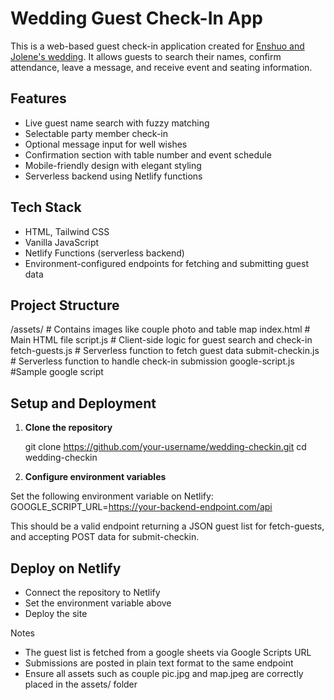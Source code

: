 # Wedding Guest Check-In App

This is a web-based guest check-in application created for [Enshuo and Jolene's wedding](https://esjo2026-ido.netlify.app). It allows guests to search their names, confirm attendance, leave a message, and receive event and seating information.


## Features

- Live guest name search with fuzzy matching
- Selectable party member check-in
- Optional message input for well wishes
- Confirmation section with table number and event schedule
- Mobile-friendly design with elegant styling
- Serverless backend using Netlify functions

## Tech Stack

- HTML, Tailwind CSS
- Vanilla JavaScript
- Netlify Functions (serverless backend)
- Environment-configured endpoints for fetching and submitting guest data

## Project Structure

/assets/ # Contains images like couple photo and table map
index.html # Main HTML file
script.js # Client-side logic for guest search and check-in
fetch-guests.js # Serverless function to fetch guest data
submit-checkin.js # Serverless function to handle check-in submission
google-script.js #Sample google script

## Setup and Deployment

1. **Clone the repository**

   git clone https://github.com/your-username/wedding-checkin.git
   cd wedding-checkin

2. **Configure environment variables**

Set the following environment variable on Netlify:
GOOGLE_SCRIPT_URL=https://your-backend-endpoint.com/api

This should be a valid endpoint returning a JSON guest list for fetch-guests, and accepting POST data for submit-checkin.

## Deploy on Netlify

- Connect the repository to Netlify
- Set the environment variable above
- Deploy the site

Notes
- The guest list is fetched from a google sheets via Google Scripts URL
- Submissions are posted in plain text format to the same endpoint
- Ensure all assets such as couple pic.jpg and map.jpeg are correctly placed in the assets/ folder


